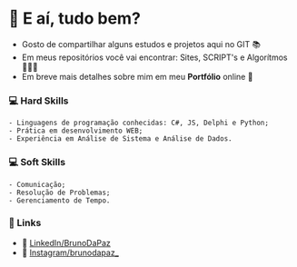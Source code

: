 # 👋 E aí, tudo bem? 

- Gosto de compartilhar alguns estudos e projetos aqui no GIT 📚
- Em meus repositórios você vai encontrar: Sites, SCRIPT's e Algorítmos 👨🏽‍💻
- Em breve mais detalhes sobre mim em meu **Portfólio** online 🚀

### 💻 Hard Skills
```
- Linguagens de programação conhecidas: C#, JS, Delphi e Python;
- Prática em desenvolvimento WEB;
- Experiência em Análise de Sistema e Análise de Dados.
```

### 💻 Soft Skills
```
- Comunicação;
- Resolução de Problemas;
- Gerenciamento de Tempo.
```

### 🔗 Links

- 💬 [LinkedIn/BrunoDaPaz](https://www.linkedin.com/in/bruno-da-paz)
- 📸 [Instagram/brunodapaz_](https://www.instagram.com/brunodapaz_/)
